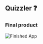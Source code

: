 ## Quizzler ❓

### Final product

![Finished App](https://github.com/londonappbrewery/Images/blob/master/quizzler-demo.gif)
